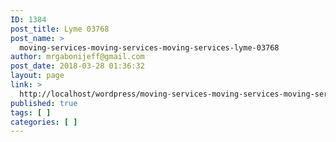 ```yaml
---
ID: 1384
post_title: Lyme 03768
post_name: >
  moving-services-moving-services-moving-services-lyme-03768
author: mrgabonijeff@gmail.com
post_date: 2018-03-28 01:36:32
layout: page
link: >
  http://localhost/wordpress/moving-services-moving-services-moving-services-lyme-03768/
published: true
tags: [ ]
categories: [ ]
---
```

